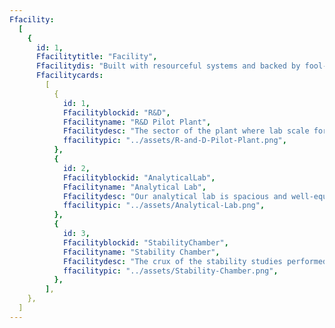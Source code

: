 ```yaml
---
Ffacility:
  [
    {
      id: 1,
      Ffacilitytitle: "Facility",
      Ffacilitydis: "Built with resourceful systems and backed by fool-proof processes. Singularly and in totality, they maintain the product quality throughout the process and contribute towards maximising the output.",
      Ffacilitycards:
        [
          {
            id: 1,
            Ffacilityblockid: "R&D",
            Ffacilityname: "R&D Pilot Plant",
            Ffacilitydesc: "The sector of the plant where lab scale formulas are transformed into a viable product. This is achieved by structuring a liable and practical procedure to manufacture the product.",
            ffacilitypic: "../assets/R-and-D-Pilot-Plant.png",
          },
          {
            id: 2,
            Ffacilityblockid: "AnalyticalLab",
            Ffacilityname: "Analytical Lab",
            Ffacilitydesc: "Our analytical lab is spacious and well-equipped with facilities. Analysts are well-trained to be capable of handling instruments such as HPLC, dissolution test apparatus, ultra-micro balance and many other sophisticated instruments. All instruments are regularly calibrated and maintained properly to be ready for use. The chemicals have a separate chemical store to keep the stocks with even amenities in the lab to keep the used chemicals.",
            ffacilitypic: "../assets/Analytical-Lab.png",
          },
          {
            id: 3,
            Ffacilityblockid: "StabilityChamber",
            Ffacilityname: "Stability Chamber",
            Ffacilitydesc: "The crux of the stability studies performed. This forms the cradle where various environmental conditions are artificially created to which the medicines might be exposed. They are useful in providing insights to the atmospheric conditions by accelerating the exposure and any adverse effects they may cause.",
            ffacilitypic: "../assets/Stability-Chamber.png",
          },
        ],
    },
  ]
---
```

